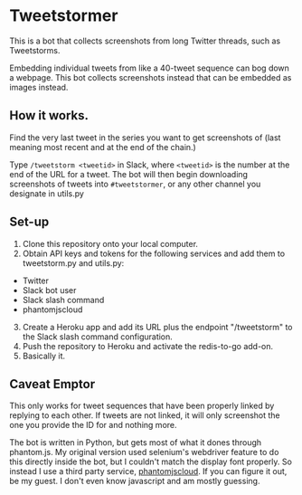 # Tweetstormer

This is a bot that collects screenshots from long Twitter threads, such as Tweetstorms. 

Embedding individual tweets from like a 40-tweet sequence can bog down a webpage. This bot collects screenshots instead that can be embedded as images instead.

## How it works.

Find the very last tweet in the series you want to get screenshots of (last meaning most recent and at the end of the chain.) 

Type `/tweetstorm <tweetid>` in Slack, where `<tweetid>` is the number at the end of the URL for a tweet. The bot will then begin downloading screenshots of tweets into `#tweetstormer`, or any other channel you designate in utils.py

## Set-up

1. Clone this repository onto your local computer.
2. Obtain API keys and tokens for the following services and add them to tweetstorm.py and utils.py:
  * Twitter
  * Slack bot user
  * Slack slash command
  * phantomjscloud
3. Create a Heroku app and add its URL plus the endpoint "/tweetstorm" to the Slack slash command configuration.
4. Push the repository to Heroku and activate the redis-to-go add-on.
5. Basically it. 

## Caveat Emptor

This only works for tweet sequences that have been properly linked by replying to each other. If tweets are not linked, it will only screenshot the one you provide the ID for and nothing more.

The bot is written in Python, but gets most of what it dones through phantom.js. My original version used selenium's webdriver feature to do this directly inside the bot, but I couldn't match the display font properly. So instead I use a third party service, [phantomjscloud](https://phantomjscloud.com/). If you can figure it out, be my guest. I don't even know javascript and am mostly guessing.